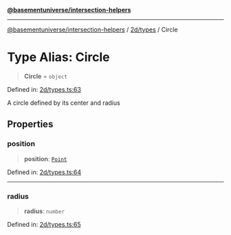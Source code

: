 [**@basementuniverse/intersection-helpers**](../../../README.md)

***

[@basementuniverse/intersection-helpers](../../../README.md) / [2d/types](../README.md) / Circle

# Type Alias: Circle

> **Circle** = `object`

Defined in: [2d/types.ts:63](https://github.com/basementuniverse/intersection-helpers/blob/3a364a58f0714fe52065b40529091d774e3a1a50/src/2d/types.ts#L63)

A circle defined by its center and radius

## Properties

### position

> **position**: [`Point`](Point.md)

Defined in: [2d/types.ts:64](https://github.com/basementuniverse/intersection-helpers/blob/3a364a58f0714fe52065b40529091d774e3a1a50/src/2d/types.ts#L64)

***

### radius

> **radius**: `number`

Defined in: [2d/types.ts:65](https://github.com/basementuniverse/intersection-helpers/blob/3a364a58f0714fe52065b40529091d774e3a1a50/src/2d/types.ts#L65)
